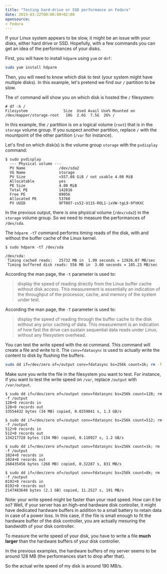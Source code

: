 ```yaml
---
title: "Testing hard-drive or SSD performance on Fedora"
date: 2019-03-22T00:00:00+02:00
opensource: 
- Fedora
---
```


If your Linux system appears to be slow, it might be an issue with your disks,
either hard drive or SSD. Hopefully, with a few commands you can get an idea
of the performances of your disks.

<!--more-->

First, you will have to install `hdparm` using `yum` or `dnf`:

```sh
sudo yum install hdparm
```

Then, you will need to know which disk to test (your system might have multiple
disks). In this example, let's pretend we find our `/` partition to be slow.

The `df` command will show you on which disk is hosted the `/` filesystem:

```raw
# df -h /
Filesystem                Size  Used Avail Use% Mounted on
/dev/mapper/storage-root   10G  2.6G  7.5G  26% /
```

In this example, the `/` partition is on a logical volume (`root`) that is in
the `storage` volume group. If you suspect another partition, replace `/` with
the mountpoint of the other partition (`/var` for instance).

Let's find on which disk(s) is the volume group `storage` with the `pvdisplay`
command:

```raw
$ sudo pvdisplay
  --- Physical volume ---
  PV Name               /dev/sda2
  VG Name               storage
  PV Size               <557.88 GiB / not usable 4.00 MiB
  Allocatable           yes
  PE Size               4.00 MiB
  Total PE              142816
  Free PE               89056
  Allocated PE          53760
  PV UUID               9FT0O7-zs52-U11S-ROL1-ixVW-tgL9-9fVKXC
```

In the previous output, there is one physical volume (`/dev/sda2`) in the
`storage` volume group. So we need to measure the performances of `/dev/sda`.

The `hdparm -tT` command performs timing reads of the disk, with and without
the buffer cache of the Linux kernel.

```raw
$ sudo hdparm -tT /dev/sda

/dev/sda:
 Timing cached reads:   25732 MB in  1.99 seconds = 12926.07 MB/sec
 Timing buffered disk reads: 556 MB in  3.00 seconds = 185.23 MB/sec
```

According the man page, the `-t` parameter is used to:

> display the speed of reading directly
> from the Linux buffer cache without disk access.  This measurement is
> essentially an indication of the throughput of the processor, cache, and
> memory of the system under test.

According the man page, the `-T` parameter is used to:

> display the speed of reading
> through the buffer cache to the disk without any prior caching of data.
> This measurement is an indication of how fast the drive can sustain
> sequential data reads under Linux, without any filesystem overhead.

You can test the write speed with the `dd` command. This command will create a
file and write to it. The `conv=fdatasync` is used to actually write the content
to disk by flushing the buffers.

```sh
sudo dd if=/dev/zero of=/output conv=fdatasync bs=256k count=1k; rm -f /output
```

Make sure you write the file in the filesystem you want to test. For instance,
if you want to test the write speed on `/var`, replace `/output` with
`/var/output`.

```raw
$ sudo dd if=/dev/zero of=/output conv=fdatasync bs=256k count=128; rm -f /output
128+0 records in
128+0 records out
33554432 bytes (34 MB) copied, 0.0259041 s, 1.3 GB/s

$ sudo dd if=/dev/zero of=/output conv=fdatasync bs=256k count=512; rm -f /output
512+0 records in
512+0 records out
134217728 bytes (134 MB) copied, 0.110927 s, 1.2 GB/s

$ sudo dd if=/dev/zero of=/output conv=fdatasync bs=256k count=1k; rm -f /output
1024+0 records in
1024+0 records out
268435456 bytes (268 MB) copied, 0.32287 s, 831 MB/s

$ sudo dd if=/dev/zero of=/output conv=fdatasync bs=256k count=8k; rm -f /output
8192+0 records in
8192+0 records out
2147483648 bytes (2.1 GB) copied, 11.2527 s, 191 MB/s
```

Note: your write speed might be faster than your read speed. How can it be so?
Well, if your server has an high-end hardware disk controller, it might have
dedicated hardware buffers in addition to a small battery to retain data in case
of a power loss. In this case, if the file is small enough to fit the hardware
buffer of the disk controller, you are actually mesuring the bandwidth of your disk
controller.

To measure the write speed of your disk, you have to write a file **much larger**
than the hardware buffers of your disk controller.

In the previous examples, the hardware buffers of my server seems to be around
128 MB (the performances start to drop after that).

So the actual write speed of my disk is around 190 MB/s.